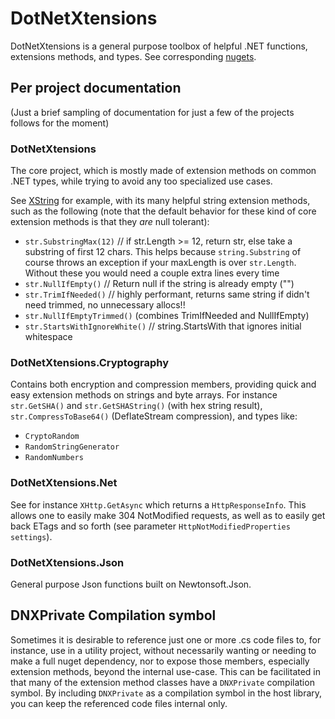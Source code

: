 # DotNetXtensions

DotNetXtensions is a general purpose toolbox of helpful .NET functions, extensions methods, and types. See corresponding [nugets](https://www.nuget.org/packages?q=DotNetXtensions).

## Per project documentation
(Just a brief sampling of documentation for just a few of the projects follows for the moment)

### DotNetXtensions 
The core project, which is mostly made of extension methods on common .NET types, while trying to avoid any too specialized use cases.

See [XString](https://github.com/copernicus365/DotNetXtensions/blob/master/DotNetXtensions/src/XString.cs) for example, with its many helpful string extension methods, such as the following (note that the default behavior for these kind of core extension methods is that they *are* null tolerant):

* `str.SubstringMax(12)` // if str.Length >= 12, return str, else take a substring of first 12 chars. This helps because `string.Substring` of course throws an exception if your maxLength is over `str.Length`. Without these you would need a couple extra lines every time 
* `str.NullIfEmpty()` // Return null if the string is already empty ("")
* `str.TrimIfNeeded()` // highly performant, returns same string if didn't need trimmed, no unnecessary allocs!!
* `str.NullIfEmptyTrimmed()` (combines TrimIfNeeded and NullIfEmpty)
* `str.StartsWithIgnoreWhite()` // string.StartsWith that ignores initial whitespace

### DotNetXtensions.Cryptography 

Contains both encryption and compression members, providing quick and easy extension methods on strings and byte arrays. For instance `str.GetSHA()` and `str.GetSHAString()` (with hex string result), `str.CompressToBase64()` (DeflateStream compression), and types like: 

* `CryptoRandom`
* `RandomStringGenerator`
* `RandomNumbers`

### DotNetXtensions.Net 

See for instance `XHttp.GetAsync` which returns a `HttpResponseInfo`. This allows one to easily make 304 NotModified requests, as well as to easily get back ETags and so forth (see parameter `HttpNotModifiedProperties settings`).

### DotNetXtensions.Json

General purpose Json functions built on Newtonsoft.Json.

## DNXPrivate Compilation symbol

Sometimes it is desirable to reference just one or more .cs code files to, for instance, use in a utility project, without necessarily wanting or needing to make a full nuget dependency, nor to expose those members, especially extension methods, beyond the internal use-case. This can be facilitated in that many of the extension method classes have a `DNXPrivate` compilation symbol. By including `DNXPrivate` as a compilation symbol in the host library, you can keep the referenced code files internal only.
